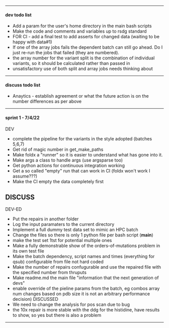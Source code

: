 ---------------------------------------------------------------------------
#### dev todo list
- Add a param for the user's home directory in the main bash scripts
- Make the code and comments and variables up to rsdg standard
- FOR CI - add a final test to add asserts for changed data (waiting to be happy with data#1)
- If one of the array jobs fails the dependent batch can still go ahead. Do I just re-run the jobs that failed (they are numbered).
- the array number for the variant split is the combination of individual variants, so it should be calculated rather than passed in
- unsatisfactory use of both split and array jobs needs thinking about
---------------------------------------------------------------------------
#### discuss todo list 
- Anaytics - establish agreement or what the future action is on the number differences as per above
---------------------------------------------------------------------------
#### sprint 1 - 7/4/22
DEV
- complete the pipeline for the variants in the style adopted (batches 5,6,7)
- Get rid of magic number in get_make_paths
- Make foldx a "runner" so it is easier to understand what has gone into it.
- Make args a class to handle args (use argsparse too)
- Get python actions for continuous integration working
- Get a so called "empty" run that can work in CI (foldx won't work I assume???)
- Make the CI empty the data completely first

DISCUSS
- 


DEV-ED
- Put the repairs in another folder
- Log the input paramaters to the current directory
- Implement a full dummy test data set to mimic an HPC batch
- Change the files so there is only 1 python file per bash script (__main__)
- make the test set 1tst for potential multiple ones
- Make a fully demonstrable show of the orders-of-mutations problem in its own test file
- Make the batch dependency, script names and times (everything for qsub) configurable from file not hard coded
- Make the number of repairs confugurable and use the repaired file with the specified number from thruputs
- Make readme.md the main file "information that the next generation of devs"
- enable override of the pieline params from the batch, eg combos array num changes based on pdb size it is not an arbitrary performance decision)
DISCUSSED
- We need to change the analysis for pos scan due to bug
- the 10x repair is more stable with the ddg for the histidine, have results to show, so yes but there is also a problem
---------------------------------------------------------------------------

